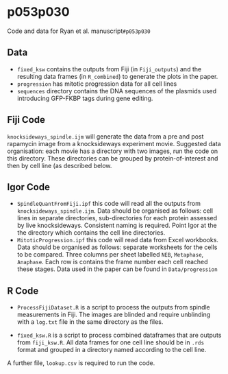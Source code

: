 # p053p030
Code and data for Ryan et al. manuscript`#p053p030`

## Data

- `fixed_ksw` contains the outputs from Fiji (in `Fiji_outputs`) and the resulting data frames (in `R_combined`) to generate the plots in the paper.
- `progression` has mitotic progression data for all cell lines
- `sequences` directory contains the DNA sequences of the plasmids used introducing GFP-FKBP tags during gene editing.



## Fiji Code

`knocksideways_spindle.ijm` will generate the data from a pre and post rapamycin image from a knocksideways experiment movie. Suggested data organisation: each movie has a directory with two images, run the code on this directory. These directories can be grouped by protein-of-interest and then by cell line (as described below.

## Igor Code

- `SpindleQuantFromFiji.ipf` this code will read all the outputs from `knocksideways_spindle.ijm`. Data should be organised as follows: cell lines in separate directories, sub-directories for each protein assessed by live knocksideways. Consistent naming is required. Point Igor at the the directory which contains the cell line directories.
- `MitoticProgression.ipf` this code will read data from Excel workbooks. Data should be organised as follows: separate worksheets for the cells to be compared. Three columns per sheet labelled `NEB`, `Metaphase`, `Anaphase`. Each row is contains the frame number each cell reached these stages. Data used in the paper can be found in `Data/progression`


## R Code

- `ProcessFijiDataset.R` is a script to process the outputs from spindle measurements in Fiji. The images are blinded and require unblinding with a `log.txt` file in the same directory as the files.

- `fixed_ksw.R` is a script to process combined dataframes that are outputs from `fiji_ksw.R`. All data frames for one cell line  should be in `.rds` format and grouped in a directory named according to the cell line.

A further file, `lookup.csv` is required to run the code.